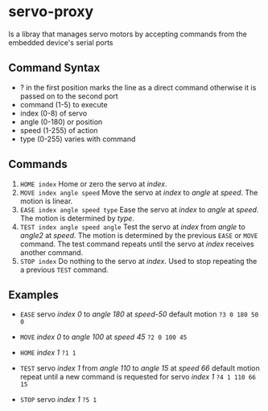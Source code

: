 # servo-proxy
Is a libray that manages servo motors by accepting commands from the embedded device's serial ports

## Command Syntax
- ? in the first position marks the line as a direct command
otherwise it is passed on to the second port
- command (1-5) to execute
- index (0-8) of servo
- angle (0-180) or position
- speed (1-255) of action
- type (0-255) varies with command

## Commands

1. `HOME index`
Home or zero the servo at *index*.
2. `MOVE index angle speed`
Move the servo at *index* to *angle* at *speed*.
The motion is linear.
3. `EASE index angle speed type`
Ease the servo at *index* to *angle* at *speed*.
The motion is determined by *type*.
4. `TEST index angle speed angle`
Test the servo at *index*  from *angle* to *angle2* at *speed*.
The motion is determined by the previous `EASE` or `MOVE` command.
The test command repeats until the servo at *index* receives another command.
5. `STOP index`
Do nothing to the servo at *index*.
Used to stop repeating the a previous `TEST` command.


## Examples
- `EASE` servo *index 0* to *angle 180* at *speed-50* default motion
`?3 0 180 50 0`

- `MOVE` *index 0* to *angle 100* at *speed 45*
`?2 0 100 45`

- `HOME` *index 1*
`?1 1`

- `TEST` servo *index 1* from *angle 110* to *angle 15* at *speed 66* default motion
repeat until a new command is requested for servo *index 1*
`?4 1 110 66 15`

- `STOP` servo *index 1*
`?5 1`

